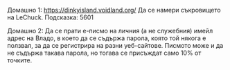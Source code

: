 Домашно 1:
https://dinkyisland.voidland.org/
Да се намери съкровището на LeChuck.
Подсказка: 5601

Домашно 2:
Да се прати е-писмо на личния (а не служебния) имейл адрес на Владо, в което да се съдържа парола, която той някога е ползвал, за да се регистрира на разни уеб-сайтове.
Писмото може и да не съдържа такава парола, но тогава се присъждат само 10% от точките.
